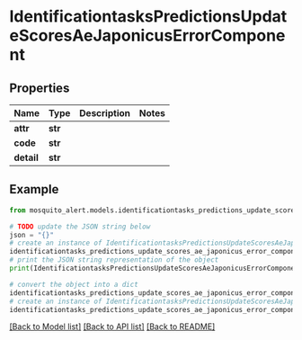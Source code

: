 # IdentificationtasksPredictionsUpdateScoresAeJaponicusErrorComponent


## Properties

Name | Type | Description | Notes
------------ | ------------- | ------------- | -------------
**attr** | **str** |  | 
**code** | **str** |  | 
**detail** | **str** |  | 

## Example

```python
from mosquito_alert.models.identificationtasks_predictions_update_scores_ae_japonicus_error_component import IdentificationtasksPredictionsUpdateScoresAeJaponicusErrorComponent

# TODO update the JSON string below
json = "{}"
# create an instance of IdentificationtasksPredictionsUpdateScoresAeJaponicusErrorComponent from a JSON string
identificationtasks_predictions_update_scores_ae_japonicus_error_component_instance = IdentificationtasksPredictionsUpdateScoresAeJaponicusErrorComponent.from_json(json)
# print the JSON string representation of the object
print(IdentificationtasksPredictionsUpdateScoresAeJaponicusErrorComponent.to_json())

# convert the object into a dict
identificationtasks_predictions_update_scores_ae_japonicus_error_component_dict = identificationtasks_predictions_update_scores_ae_japonicus_error_component_instance.to_dict()
# create an instance of IdentificationtasksPredictionsUpdateScoresAeJaponicusErrorComponent from a dict
identificationtasks_predictions_update_scores_ae_japonicus_error_component_from_dict = IdentificationtasksPredictionsUpdateScoresAeJaponicusErrorComponent.from_dict(identificationtasks_predictions_update_scores_ae_japonicus_error_component_dict)
```
[[Back to Model list]](../README.md#documentation-for-models) [[Back to API list]](../README.md#documentation-for-api-endpoints) [[Back to README]](../README.md)


